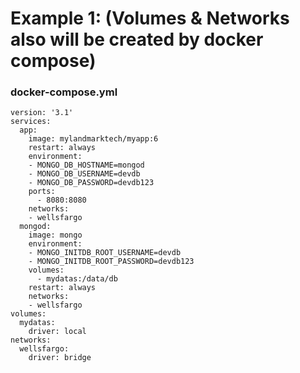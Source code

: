 # Example 1: (Volumes & Networks also will be created by docker compose)
### docker-compose.yml 
```docker-compose
version: '3.1'
services:
  app:
    image: mylandmarktech/myapp:6
    restart: always 
    environment:
    - MONGO_DB_HOSTNAME=mongod
    - MONGO_DB_USERNAME=devdb
    - MONGO_DB_PASSWORD=devdb123
    ports:
      - 8080:8080
    networks:
    - wellsfargo
  mongod:
    image: mongo
    environment:
    - MONGO_INITDB_ROOT_USERNAME=devdb
    - MONGO_INITDB_ROOT_PASSWORD=devdb123
    volumes:
      - mydatas:/data/db
    restart: always
    networks:
    - wellsfargo
volumes:
  mydatas:
    driver: local
networks:
  wellsfargo:
    driver: bridge
```
